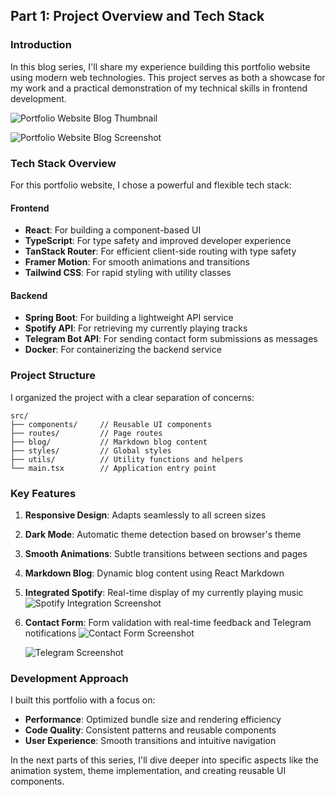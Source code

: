 ## Part 1: Project Overview and Tech Stack

### Introduction

In this blog series, I'll share my experience building this portfolio website using modern web technologies. This project serves as both a showcase for my work and a practical demonstration of my technical skills in frontend development.

![Portfolio Website Blog Thumbnail](/thumbs/portfolio-thumb.png)

![Portfolio Website Blog Screenshot](/blog-img/portfolio-app/baoopn_web.jpg)

### Tech Stack Overview

For this portfolio website, I chose a powerful and flexible tech stack:

#### Frontend

- **React**: For building a component-based UI
- **TypeScript**: For type safety and improved developer experience
- **TanStack Router**: For efficient client-side routing with type safety
- **Framer Motion**: For smooth animations and transitions
- **Tailwind CSS**: For rapid styling with utility classes



#### Backend

- **Spring Boot**: For building a lightweight API service
- **Spotify API**: For retrieving my currently playing tracks
- **Telegram Bot API**: For sending contact form submissions as messages
- **Docker**: For containerizing the backend service

### Project Structure

I organized the project with a clear separation of concerns:

```plaintext
src/
├── components/     // Reusable UI components
├── routes/         // Page routes
├── blog/           // Markdown blog content
├── styles/         // Global styles
├── utils/          // Utility functions and helpers
└── main.tsx        // Application entry point
```

### Key Features

1. **Responsive Design**: Adapts seamlessly to all screen sizes
2. **Dark Mode**: Automatic theme detection based on browser's theme
3. **Smooth Animations**: Subtle transitions between sections and pages
4. **Markdown Blog**: Dynamic blog content using React Markdown
5. **Integrated Spotify**: Real-time display of my currently playing music
	![Spotify Integration Screenshot](/blog-img/portfolio-app/spotify.png)
6. **Contact Form**: Form validation with real-time feedback and Telegram notifications
	![Contact Form Screenshot](/blog-img/portfolio-app/contact-form.png) 
	
	![Telegram Screenshot](/blog-img/portfolio-app/telegram.png)

### Development Approach

I built this portfolio with a focus on:

- **Performance**: Optimized bundle size and rendering efficiency
- **Code Quality**: Consistent patterns and reusable components
- **User Experience**: Smooth transitions and intuitive navigation

In the next parts of this series, I'll dive deeper into specific aspects like the animation system, theme implementation, and creating reusable UI components.
